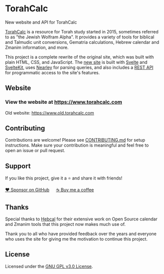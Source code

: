 # TorahCalc

New website and API for TorahCalc

[TorahCalc](https://www.torahcalc.com) is a resource for Torah study started in 2015, sometimes referred to as "the Jewish Wolfram Alpha". It provides a variety of tools for biblical and Talmudic unit conversions, Gematria calculations, Hebrew calendar and Zmanim information, and more.

This project is a complete rewrite of the original site, which was built with plain HTML, CSS, and JavaScript. The [new site](https://www.torahcalc.com) is built with [Svelte](https://svelte.dev/) and [SvelteKit](https://kit.svelte.dev/), uses [Nearley](https://nearley.js.org/) for parsing queries, and also includes a [REST API](https://www.torahcalc.com/api) for programmatic access to the site's features.

## Website

### View the website at https://www.torahcalc.com

Old website: https://www.old.torahcalc.com

## Contributing

Contributions are welcome! Please see [CONTRIBUTING.md](https://github.com/torahcalc/torahcalc/blob/main/CONTRIBUTING.md) for setup instructions. Make sure your contribution is meaningful and feel free to open an issue or pull request.

## Support

If you like this project, give it a ⭐ and share it with friends!

[❤️ Sponsor on GitHub](https://github.com/sponsors/DenverCoder1) &emsp; [☕ Buy me a coffee](https://ko-fi.com/jlawrence)

## Thanks

Special thanks to [Hebcal](https://www.hebcal.com/) for their extensive work on Open Source calendar and Zmanim tools that this project now makes much use of.

Thank you to all who have provided feedback over the years and everyone who uses the site for giving me the motivation to continue this project.

## License

Licensed under the [GNU GPL v3.0 License](https://choosealicense.com/licenses/gpl-3.0/).
